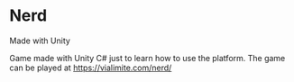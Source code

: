 # Nerd
Made with Unity

Game made with Unity C# just to learn how to use the platform. The game can be played at https://vialimite.com/nerd/
